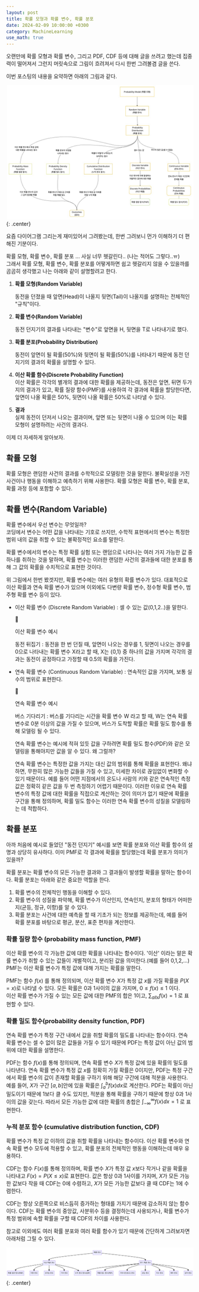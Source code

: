 ```yaml
---
layout: post
title: 확률 모형과 확률 변수, 확률 분포
date: 2024-02-09 10:00:00 +0300
category: MachineLearning
use_math: true
---
```


오랜만에 확률 모형과 확률 변수, 그리고 PDF, CDF 등에 대해 글을 쓰려고 했는데 집중력이 떨어져서 그런지
머릿속으로 그림이 흐려져서 다시 한번 그려볼겸 글을 쓴다.

이번 포스팅의 내용을 요약하면 아래의 그림과 같다.

![board-laughing-buffoon](/public/img/board-laughing-buffoon.jpg){: .center}

요즘 다이어그램 그리는게 재미있어서 그려봤는데, 한번 그려보니 먼가 이해하기 더 편해진 기분이다.

확률 모형, 확률 변수, 확률 분포 ... 사실 너무 헷갈린다.. (나는 적어도 그렇다..ㅠ)  
그래서 확률 모형, 확률 변수, 확률 분포를 어떻게하면 쉽고 헷갈리지 않을 수 있을까를 곰곰히 생각했고 나는 아래와 같이 설명할려고 한다.

1. **확률 모형(Random Variable)**

   동전을 던졌을 때 앞면(Head)이 나올지 뒷면(Tail)이 나올지를 설명하는 전체적인 "규칙"이다.

2. **확률 변수(Random Variable)**

   동전 던지기의 결과를 나타내는 "변수"로 앞면을 H, 뒷면을 T로 나타내기로 했다.

3. **확률 분포(Probability Distribution)**

   동전이 앞면이 될 확률(50%)와 뒷면이 될 확률(50%)를 나타내기 때문에 동전 던지기의 결과의 확률을 설명할 수 있다.

4. **이산 확률 함수(Discrete Probability Function)**  
   이산 확률은 각각의 별개의 결과에 대한 확률을 제공하는데, 동전은 앞면, 뒤면 두가지의 결과가 있고, 확률 질량 함수(PMF)를 사용하여 각 결과에 확률을 할당한다면, 앞면이 나올 확률은 50%, 뒷면이 나올 확률은 50%로 나타낼 수 있다.

5. **결과**  
   실제 동전이 던저서 나오는 결과이며, 앞면 또는 뒷면이 나올 수 있으며 이는 확률 모형이 설명하려는 사건의 결과다.

이제 더 자세하게 알아보자.

## 확률 모형

확률 모형은 랜덤한 사건의 결과를 수학적으로 모델링한 것을 말한다. 불확실성을 가진 사건이나 행동을 이해하고 예측하기 위해 사용한다. 확률 모형은 확률 변수, 확률 분포, 확률 과정 등에 포함할 수 있다.

## 확률 변수(Random Variable)

확률 변수에서 우선 변수는 무엇일까?  
코딩에서 변수는 어떤 값을 나타내는 기호로 쓰지만, 수학적 표현에서의 변수는 특정한 범위 내의 값을 취할 수 있는 불확정적인 요소를 말한다.

확률 변수에서의 변수는 특정 확률 실험 또는 랜덤으로 나타나는 여러 가지 가능한 값 중 하나를 취하는 것을 말하며, 확률 변수는 이러한 랜덤한 사건의 결과들에 대한 분포를 통해 그 값의 확률을 수치적으로 표현한 것이다.

위 그림에서 한번 봤겟지만, 확률 변수에는 여러 유형의 확률 변수가 있다. 대표적으로 이산 확률과 연속 확률 변수가 있으며 이외에도 다변량 확률 변수, 정수형 확률 변수, 범주형 확률 변수 등이 있다.

- 이산 확률 변수 (Discrete Random Variable) : 셀 수 있는 값(0,1,2..)을 말한다.

    <aside>
    <span class="icon">🥕</span> 
    <div class="content">
        <p>이산 확률 변수 예시 </p>
        <p>동전 뒤집기 : 동전을 한 번 던질 때, 앞면이 나오는 경우를 1, 뒷면이 나오는 경우를 0으로 나타내는 확률 변수 X라고 할 때, X는 {0,1} 중 하나의 값을 가지며 각각의 결과는 동전이 공정하다고 가정할 때 0.5의 확률을 가진다.</p>
    </div>
    </aside>

- 연속 확률 변수 (Continuous Random Variable) : 연속적인 값을 가지며, 보통 실수의 범위로 표현한다.

    <aside>
    <span class="icon">🥕</span> 
    <div class="content">
        <p>연속 확률 변수 예시 </p>
        <p> 버스 기다리기 : 버스를 기다리는 시간을 확률 변수 W 라고 할 때, W는 연속 확률 변수로 0분 이상의 값을 가질 수 있으며, 버스가 도착할 확률은 확률 밀도 함수를 통해 모델링 될 수 있다.</p>
    </div>
    </aside>

  연속 확률 변수는 예시에 적혀 있듯 값을 구하려면 확률 밀도 함수(PDF)와 같은 모델링을 통해야지만 값을 알 수 있다. 왜 그럴까?

  연속 확률 변수는 특정한 값을 가지는 대신 값의 범위를 통해 확률을 표현한다. 왜냐하면, 무한히 많은 가능한 값들을 가질 수 있고, 미세한 차이로 끊임없이 변화할 수 있기 때문이다. 예를 들어 어떤 지점에서의 온도나 사람의 키와 같은 연속적인 측정값은 정확히 같은 값을 두 번 측정하기 어렵기 때문이다. 이러한 이유로 연속 확률 변수의 특정 값에 대한 확률을 직접으로 계산하는 것이 의미가 없기 때문에 확률을 구간을 통해 정의하며, 확률 밀도 함수는 이러한 연속 확률 변수의 성질을 모델링하는 데 적합하다.

## 확률 분포

아까 처음에 예시로 들었던 "동전 던지기" 예시를 보면 확률 분포와 이산 확률 함수의 설명과 상당히 유사하다. 이미 PMF로 각 결과에 확률을 할당했는데 확률 분포가 의미가 있을까?

확률 분포는 확률 변수의 모든 가능한 결과와 그 결과들이 발생할 확률을 말하는 함수이다. 확률 분포는 아래와 같은 중요한 역할을 한다.

1. 확률 변수의 전체적인 행동을 이해할 수 있다.
2. 확률 변수의 성질을 파악해, 확률 변수가 이산인지, 연속인지, 분포의 형태가 어떠한지(균등, 정규, 이항)를 알 수 있다.
3. 확률 분포는 사건에 대한 예측을 할 때 기초가 되는 정보를 제공하는데, 예를 들어 확률 분포를 바탕으로 평균, 분산, 표준 편차을 계산한다.

### 확률 질량 함수 (probability mass function, PMF)

이산 확률 변수의 각 가능한 값에 대한 확률을 나타내는 함수이다. '이산' 이라는 말은 확률 변수가 취할 수 있는 값들이 개별적이고, 분리된 값을 의미한다.(예를 들어 0,1,2,...) PMF는 이산 확률 변수가 특정 값에 대해 가지는 확률을 말한다.

PMF는 함수 $f(x)$ 를 통해 정의되며, 이산 확률 변수 $X$가 특정 값 $x$를 가질 확률을 $P(X=x)$로 나타낼 수 있다. 모든 확률은 0과 1사이의 값을 가지며, $0≤f(x) ≤ 1$ 이다.  
이산 확률 변수가 가질 수 있는 모든 값에 대한 PMF의 합은 1이고, $∑_{allx} f(x)=1$ 로 표현할 수 있다.

### 확률 밀도 함수(probability density function, PDF)

연속 확률 변수가 특정 구간 내에서 값을 취할 확률의 밀도를 나타내는 함수이다. 연속 확률 변수는 셀 수 없이 많은 값들을 가질 수 있기 때문에 PDF는 특정 값이 아닌 값의 범위에 대한 확률을 설명한다.

PDF는 함수 $f(x)$를 통해 정의되며, 연속 확률 변수 $X$가 특정 값에 있을 확률의 밀도를 나타낸다. 연속 확률 변수가 특정 값 $x$를 정확히 가질 확률은 0이지만, PDF는 특정 구간에서 확률 변수의 값이 존재할 확률을 구하기 위해 해당 구간에 대해 적분을 사용한다. 예를 들어, $X$가 구간 $[a,b]$안에 있을 확률은 $\int_{a}^{b} f(x) dx$로 계산한다. PDF는 확률이 아닌 밀도이기 때문에 1보다 클 수도 있지만, 적분을 통해 확률을 구하기 때문에 항상 0과 1사이의 값을 갖는다. 따라서 모든 가능한 값에 대한 확률의 총합은 $\int_{−∞}^{∞} f(x) dx = 1$ 로 표현한다.

### 누적 분포 함수 (cumulative distribution function, CDF)

확률 변수가 특정 값 이하의 값을 취할 확률을 나타내는 함수이다. 이산 확률 변수와 연속 확률 변수 모두에 적용할 수 있고, 확률 분포의 전체적인 행동을 이해하는데 매우 유용하다.

CDF는 함수 $F(x)$를 통해 정의하며, 확률 변수 $X$가 특정 값 $x$보다 작거나 같을 확률을 나타내고 $F(x) = P(X ≤ x)$로 표현한다. 값은 항상 0과 1사이를 가지며, $X$가 모든 가능한 값보다 작을 때 CDF는 0에 수렴하고, $X$가 모든 가능한 값보다 클 때 CDF는 1에 수렴한다.

CDF는 항상 오른쪽으로 비스듬히 증가하는 형태를 가지기 때문에 감소하지 않는 함수이다. CDF는 확률 변수의 중앙값, 사분위수 등을 결정하는데 사용되거나, 확률 변수가 특정 범위에 속할 확률을 구할 때 CDF의 차이를 사용한다.

참고로 이외에도 여러 확률 분포와 여러 확률 함수가 있기 때문에 간단하게 그려보자면 아래처럼 그릴 수 있다.

![board-laughing-buffoon2](/public/img/board-laughing-buffoon2.png){: .center}

